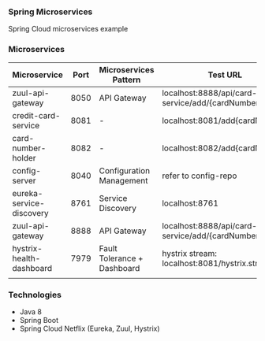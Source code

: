 ### Spring Microservices
Spring Cloud microservices example

### Microservices

| Microservice         | Port | Microservices Pattern   |Test URL                                        |
| ---------------------| ---- | ------------------------|----------------------------------------------- |
|zuul-api-gateway      | 8050 | API Gateway             |localhost:8888/api/card-service/add/{cardNumber}|
|credit-card-service   | 8081 |     -                   |localhost:8081/add{cardNumber}                  |
|card-number-holder    | 8082 |     -                   |localhost:8082/add{cardNumber}                  |
|config-server         | 8040 | Configuration Management|refer to config-repo                            |
|eureka-service-discovery| 8761 | Service Discovery     |localhost:8761                                  |
|zuul-api-gateway      | 8888 | API Gateway             |localhost:8888/api/card-service/add/{cardNumber}|
|hystrix-health-dashboard| 7979 | Fault Tolerance + Dashboard| hystrix stream: localhost:8081/hystrix.stream   |
|                      |      |                         |                                                 |

### Technologies
- Java 8
- Spring Boot
- Spring Cloud Netflix (Eureka, Zuul, Hystrix)




